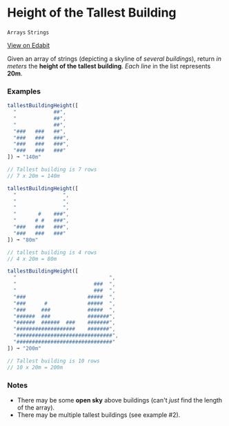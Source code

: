 # Height of the Tallest Building

`Arrays` `Strings`

[View on Edabit](https://edabit.com/challenge/rpTEWc6boQEgQB8D6)

Given an array of strings (depicting a skyline of _several buildings_), return _in meters_ the **height of the tallest building**. _Each line_ in the list represents **20m**.

### Examples

```js
tallestBuildingHeight([
  "            ##",
  "            ##",
  "            ##",
  "###   ###   ##",
  "###   ###   ###",
  "###   ###   ###",
  "###   ###   ###"
]) ➞ "140m"

// Tallest building is 7 rows
// 7 x 20m = 140m

tallestBuildingHeight([
  "               ",
  "               ",
  "               ",
  "       #    ###",
  "      # #   ###",
  "###   ###   ###",
  "###   ###   ###"
]) ➞ "80m"

// tallest building is 4 rows
// 4 x 20m = 80m

tallestBuildingHeight([
  "                              ",
  "                         ###  ",
  "                         ###  ",
  "###                    #####  ",
  "###      #             #####  ",
  "###     ###            #####  ",
  "######  ###            #######",
  "######  ######  ###    #######",
  "###################    #######",
  "###############################",
  "###############################"
]) ➞ "200m"

// Tallest building is 10 rows
// 10 x 20m = 200m
```

### Notes

- There may be some **open sky** above buildings (can't _just_ find the length of the array).
- There may be multiple tallest buildings (see example #2).
